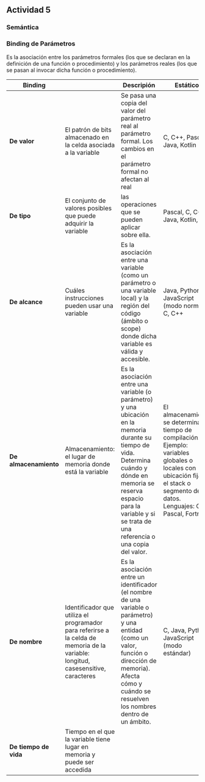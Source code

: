## Actividad 5

### Semántica

### Binding de Parámetros

Es la asociación entre los parámetros formales (los que se declaran en la definición de una función o procedimiento) y los parámetros reales (los que se pasan al invocar dicha función o procedimiento).

| Binding |  | Descripión | Estático | Dinámico | Ejemplo dinámico |
| --- | --- | --- | --- | --- | --- |
| **De valor** | El patrón de bits almacenado en la celda asociada a la variable  | Se pasa una copia del valor del parámetro real al parámetro formal. Los cambios en el parámetro formal no afectan al real | C, C++, Pascal, Java, Kotlin  | Python, JavaScript, PHP, Lua, Ruby  | Ej Javascript <br> function saludar({nombre, edad}) <br> {console.log(`Hola ${nombre}, tienes ${edad} años`);} <br><br> saludar({edad: 25, nombre: "Ana"}); |
| **De tipo**  | El conjunto de valores posibles que puede adquirir la variable  |  las operaciones que se pueden aplicar sobre ella.  | Pascal, C, C++, Java, Kotlin, Go  | Python, PHP, JavaScript, Perl, Ruby, LISP  | v = "Hola" #v es de tipo str <br> v = 123 # ahora v es de tipo int <br> v = [1, 2, 3]   # ahora v es una lista  |
| **De alcance** | Cuáles instrucciones pueden usar una variable | Es la asociación entre una variable (como un parámetro o una variable local) y la región del código (ámbito o scope) donde dicha variable es válida y accesible. | Java, Python, JavaScript (modo normal), C, C++ | Algunos modos en LISP, Perl antiguo, Shell scripts | Ejemplo LISP <br> (setq x 10) <br> (defun imprimir-x () <br> (print x)) <br><br> (defun cambiar-x () <br> (let ((x 20))    ;; en dynamic scoping, esta x se usa por imprimir-x <br> (imprimir-x))) <br> (cambiar-x) ;Imprime 20 si el lenguaje usa binding de alcance dinámico |
| **De almacenamiento** | Almacenamiento: el lugar de memoria donde está la variable | Es la asociación entre una variable (o parámetro) y una ubicación en la memoria durante su tiempo de vida. Determina cuándo y dónde en memoria se reserva espacio para la variable y si se trata de una referencia o una copia del valor. | El almacenamiento se determina en tiempo de compilación. Ejemplo: variables globales o locales con ubicación fija en el stack o segmento de datos. <br> Lenguajes: C, Pascal, Fortran | El almacenamiento se asigna en tiempo de ejecución, típicamente en el heap o en tiempo de llamada (stack frame). <br> Lenguajes: JavaScript, Python, Java, PHP | JavaScript – paso por referencia para objetos, y por valor para tipos primitivos <br> function cambiarEdad(persona) { <br> persona.edad = 30;} <br> let p = { nombre: "Ana", edad: 25 }; <br> cambiarEdad(p); <br> console.log(p.edad); // Imprime 30 (el objeto fue modificado en memoria) |
| **De nombre**         | Identificador que utiliza el programador para referirse a la celda de memoria de la variable: longitud, casesensitive, caracteres | Es la asociación entre un identificador (el nombre de una variable o parámetro) y una entidad (como un valor, función o dirección de memoria). Afecta cómo y cuándo se resuelven los nombres dentro de un ámbito. | C, Java, Python, JavaScript (modo estándar) | El nombre se resuelve en tiempo de ejecución, en base a la pila de llamadas (entornos de ejecución). Lenguajes: LISP en modo dinámico, algunos scripts de Shell antiguos | (setq x 1) <br> (defun foo () (print x)) <br> (defun bar () <br> (let ((x 2)) ;; este x será el que vea foo si el binding es dinámico <br> (foo))) <br> (bar) ; Imprime 2 si el nombre x se resuelve dinámicamente |
| **De tiempo de vida** | Tiempo en el que la variable tiene lugar en memoria y puede ser accedida | |  | |